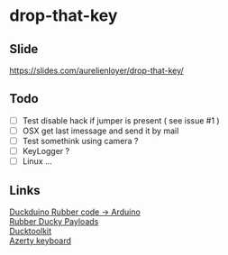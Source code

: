 # drop-that-key

## Slide

https://slides.com/aurelienloyer/drop-that-key/

## Todo  
- [ ] Test disable hack if jumper is present ( see issue #1 )
- [ ] OSX get last imessage and send it by mail  
- [ ] Test somethink using camera ?
- [ ] KeyLogger ?
- [ ] Linux ...  

## Links

[Duckduino Rubber code -> Arduino](https://nurrl.github.io/Duckuino/)  
[Rubber Ducky Payloads](https://github.com/hak5darren/USB-Rubber-Ducky/wiki/Payloads)  
[Ducktoolkit](https://ducktoolkit.com/viewscript/all/)  
[Azerty keyboard](http://www.zem.fr/utiliser-mouse-keyboard-azerty-arduino-pro-micro-teensy/)   
